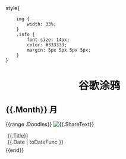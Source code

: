 <head>
    style{

        img {
            width: 33%;
        }
        .info {
            font-size: 14px;
            color: #333333;
            margin: 5px 5px 5px 5px;
        }
    }
</head>
<h1 align="center"> 谷歌涂鸦 </h1>




## {{.Month}} 月

<div class="image">

{{range .Doodles}}
<img src="{{.AlternateUrl}}" alt="{{.ShareText}}"/>
<div class="info" style="font-size: 14px; color:#333333; margin:5px"><div class="title">{{.Title}}</div><div class="date">{{.Date | toDateFunc }}</div></div>
{{end}}
</div>








